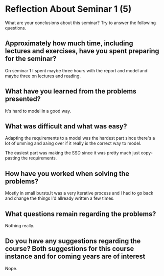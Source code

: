 # Reflection About Seminar 1 (5)

What are your conclusions about this seminar? Try to answer the following questions.

## Approximately how much time, including lectures and exercises, have you spent preparing for the seminar?

On seminar 1 I spent maybe three hours with the report and model and maybe three
on lectures and reading.

## What have you learned from the problems presented?

It's hard to model in a good way.

## What was difficult and what was easy?

Adapting the requirements to a model was the hardest part since there's a lot of
umming and aaing over if it really is the correct way to model.

The easiest part was making the SSD since it was pretty much just copy-pasting
the requirements.

## How have you worked when solving the problems?

Mostly in small bursts.It was a very iterative process and I had to go back and
change the things I'd allready written a few times.

## What questions remain regarding the problems?

Nothing really.

## Do you have any suggestions regarding the course? Both suggestions for this course instance and for coming years are of interest

Nope.